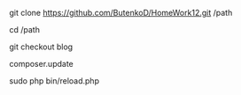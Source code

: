 git clone https://github.com/ButenkoD/HomeWork12.git /path

cd /path

git checkout blog

composer.update

sudo php bin/reload.php